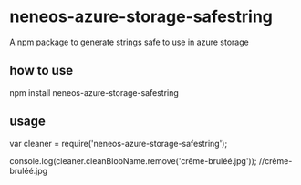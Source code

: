# neneos-azure-storage-safestring
A npm package to generate strings safe to use in azure storage

## how to use
npm install neneos-azure-storage-safestring

## usage

var cleaner = require('neneos-azure-storage-safestring');
 
console.log(cleaner.cleanBlobName.remove('crême-bruléé.jpg')); //crême-bruléé.jpg